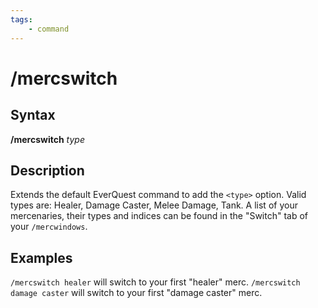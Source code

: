 ```yaml
---
tags:
    - command
---
```

# /mercswitch

## Syntax
**/mercswitch** _type_

## Description
Extends the default EverQuest command to add the `<type>` option. Valid types are: Healer, Damage Caster, Melee Damage, Tank. A list of your mercenaries, their types and indices can be found in the "Switch" tab of your `/mercwindows`. 

## Examples
`/mercswitch healer` will switch to your first "healer" merc.
`/mercswitch damage caster` will switch to your first "damage caster" merc.
